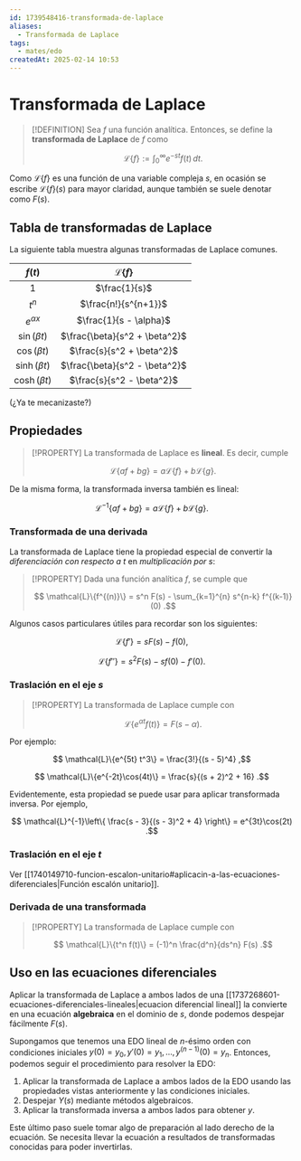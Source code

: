 ```yaml
---
id: 1739548416-transformada-de-laplace
aliases:
  - Transformada de Laplace
tags:
  - mates/edo
createdAt: 2025-02-14 10:53
---
```


# Transformada de Laplace

> [!DEFINITION]
> Sea $f$ una función analítica. Entonces, se define la **transformada de Laplace** de $f$ como
>
> $$
> \mathcal{L}\{f\} := \int_{0}^{\infty} e^{-st} f(t) \, dt
> .$$

Como $\mathcal{L}\{f\}$ es una función de una variable compleja $s$, en ocasión se escribe $\mathcal{L}\{f\}(s)$ para mayor claridad, aunque también se suele denotar como $F(s)$.

## Tabla de transformadas de Laplace

La siguiente tabla muestra algunas transformadas de Laplace comunes.

|      $f(t)$      |      $\mathcal{L}\{f\}$       |
| :--------------: | :---------------------------: |
|       $1$        |         $\frac{1}{s}$         |
|      $t^n$       |     $\frac{n!}{s^{n+1}}$      |
|  $e^{\alpha x}$  |    $\frac{1}{s - \alpha}$     |
| $\sin(\beta t)$  | $\frac{\beta}{s^2 + \beta^2}$ |
| $\cos(\beta t)$  |   $\frac{s}{s^2 + \beta^2}$   |
| $\sinh(\beta t)$ | $\frac{\beta}{s^2 - \beta^2}$ |
| $\cosh(\beta t)$ |   $\frac{s}{s^2 - \beta^2}$   |

(¿Ya te mecanizaste?)

## Propiedades

> [!PROPERTY]
> La transformada de Laplace es **lineal**. Es decir, cumple
> 
> $$
> \mathcal{L}\{af + bg\} = a \mathcal{L}\{f\} + b \mathcal{L}\{g\}
> .$$

De la misma forma, la transformada inversa también es lineal:

$$
\mathcal{L}^{-1}\{af + bg\} = a \mathcal{L}\{f\} + b \mathcal{L}\{g\}
.$$

### Transformada de una derivada

La transformada de Laplace tiene la propiedad especial de convertir la *diferenciación con respecto a $t$* en *multiplicación por $s$*:

> [!PROPERTY]
> Dada una función analítica $f$, se cumple que
>
> $$
> \mathcal{L}\{f^{(n)}\} = s^n F(s) - \sum_{k=1}^{n} s^{n-k} f^{(k-1)}(0)
> .$$

Algunos casos particulares útiles para recordar son los siguientes:

$$
\mathcal{L}\{f'\} = sF(s) - f(0)
,$$

$$
\mathcal{L}\{f''\} = s^2 F(s) - sf(0) - f'(0)
.$$

### Traslación en el eje $s$

> [!PROPERTY]
> La transformada de Laplace cumple con
>
> $$
> \mathcal{L}\{e^{\alpha t}f(t)\} = F(s - \alpha)
> .$$

Por ejemplo: 

$$
\mathcal{L}\{e^{5t} t^3\} = \frac{3!}{(s - 5)^4}
,$$

$$
\mathcal{L}\{e^{-2t}\cos(4t)\} = \frac{s}{(s + 2)^2 + 16}
.$$

Evidentemente, esta propiedad se puede usar para aplicar transformada inversa. Por ejemplo,

$$
\mathcal{L}^{-1}\left\{ \frac{s - 3}{(s - 3)^2 + 4} \right\} = e^{3t}\cos(2t)
.$$

### Traslación en el eje $t$

Ver [[1740149710-funcion-escalon-unitario#aplicacin-a-las-ecuaciones-diferenciales|Función escalón unitario]].

### Derivada de una transformada

> [!PROPERTY]
> La transformada de Laplace cumple con
>
> $$
> \mathcal{L}\{t^n f(t)\} = (-1)^n \frac{d^n}{ds^n} F(s)
> .$$

## Uso en las ecuaciones diferenciales

Aplicar la transformada de Laplace a ambos lados de una [[1737268601-ecuaciones-diferenciales-lineales|ecuacion diferencial lineal]] la convierte en una ecuación **algebraica** en el dominio de $s$, donde podemos despejar fácilmente $F(s)$.

Supongamos que tenemos una EDO lineal de $n$-ésimo orden con condiciones iniciales $y(0) = y_0, y'(0) = y_1, \ldots, y^{(n-1)}(0) = y_n$. Entonces, podemos seguir el procedimiento para resolver la EDO:

1. Aplicar la transformada de Laplace a ambos lados de la EDO usando las propiedades vistas anteriormente y las condiciones iniciales.
2. Despejar $Y(s)$ mediante métodos algebraicos.
3. Aplicar la transformada inversa a ambos lados para obtener $y$.

Este último paso suele tomar algo de preparación al lado derecho de la ecuación. Se necesita llevar la ecuación a resultados de transformadas conocidas para poder invertirlas.
